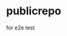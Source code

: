 # publicrepo
for e2e test



















































































































































































































































































































































































































































































































































































































































































































































































































































































































































































































































































































































































































































































































































































































































































































































































































































































































































































































































































































































































































































































































































